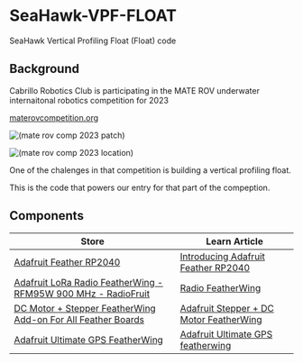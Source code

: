 # SeaHawk-VPF-FLOAT

SeaHawk Vertical Profiling Float (Float) code

## Background

Cabrillo Robotics Club is participating in the MATE ROV underwater internaitonal robotics competition for 2023

[materovcompetition.org](https://materovcompetition.org/world-championship)

![(mate rov comp 2023 patch)](https://materovcompetition.org/hs-fs/hubfs/MATE-ROV-Competition-2023-Patch.png?width=900&height=900&name=MATE-ROV-Competition-2023-Patch.png)

![(mate rov comp 2023 location)](https://materovcompetition.org/hubfs/Longmont%20St.%20Vrain%20announcement.png)

One of the chalenges in that competition is building a vertical profiling float.

This is the code that powers our entry for that part of the compeption.

## Components

| Store | Learn Article |
| -----| -----|
| [Adafruit Feather RP2040](https://www.adafruit.com/product/4884) | [Introducing Adafruit Feather RP2040](https://learn.adafruit.com/adafruit-feather-rp2040-pico/overview) |
| [Adafruit LoRa Radio FeatherWing - RFM95W 900 MHz - RadioFruit](https://www.adafruit.com/product/3231) | [Radio FeatherWing](https://learn.adafruit.com/radio-featherwing/overview) |
| [DC Motor + Stepper FeatherWing Add-on For All Feather Boards](https://www.adafruit.com/product/2927) | [Adafruit Stepper + DC Motor FeatherWing](https://learn.adafruit.com/adafruit-stepper-dc-motor-featherwing/overview) |
| [Adafruit Ultimate GPS FeatherWing](https://www.adafruit.com/product/3133) | [Adafruit Ultimate GPS featherwing](https://learn.adafruit.com/adafruit-ultimate-gps-featherwing/overview) |
